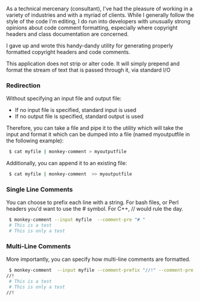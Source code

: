As a technical mercenary (consultant), I've had the pleasure of working in a variety of industries and with a myriad of clients.  While I generally follow the style of the code I'm editing, I do run into developers with unusually strong opinions about code comment formatting, especially where copyright
headers and class documentation are concerned.

I gave up and wrote this handy-dandy utility for generating properly formatted copyright headers and code comments.  

This application does not strip or alter code.  It will simply prepend and format the stream of text that is passed through it, via standard I/O

### Redirection
Without specifying an input file and output file:
 - If no input file is specified, standard input is used
 - If no output file is specified, standard output is used

Therefore, you can take a file and pipe it to the utility  which will take the input and format it which can be dumped into a  file (named myoutputfile in the following example):

```bash
 $ cat myfile | monkey-comment > myoutputfile
 ```

 Additionally, you can append it to an existing file:
```bash
 $ cat myfile | monkey-comment  >> myoutputfile
```

### Single Line Comments

 You can choose to prefix each line with a string.  For bash files, or Perl  headers you'd want to use the # symbol.  For C++, // would rule the day.

```bash
 $ monkey-comment --input myfile  --comment-pre "# "
 # This is a test
 # This is only a test
```
### Multi-Line Comments

 More importantly, you can specify how multi-line comments are formatted.
```bash
 $ monkey-comment  --input myfile --comment-prefix "//!" --comment-pre " #" --comment-postfix "//!"
//!
 # This is a test
 # This is only a test
//!
```
